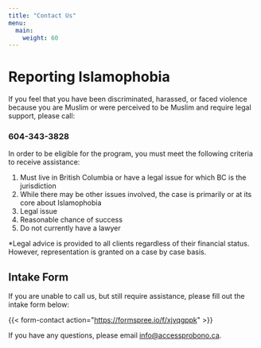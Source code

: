 ```yaml
---
title: "Contact Us"
menu:
  main:
    weight: 60
---
```


# Reporting Islamophobia

If you feel that you have been discriminated, harassed, or faced violence because you are Muslim or were perceived to be Muslim and require legal support, please call:

<h3 class="tc"><a href="tel:+16043433828" style="text-decoration:none;">604-343-3828</a></h3>

In order to be eligible for the program, you must meet the following criteria to receive assistance:

1. Must live in British Columbia or have a legal issue for which BC is the jurisdiction
2. While there may be other issues involved, the case is primarily or at its core about Islamophobia
3. Legal issue
4. Reasonable chance of success
5. Do not currently have a lawyer

*Legal advice is provided to all clients regardless of their financial status. However, representation is granted on a case by case basis.

## Intake Form

If you are unable to call us, but still require assistance, please fill out the intake form below:

{{< form-contact action="https://formspree.io/f/xjvqgppk" >}}

If you have any questions, please email [info@accessprobono.ca](mailto:info@accessprobono.ca).
